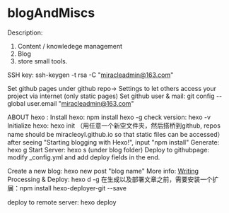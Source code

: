 # blogAndMiscs
Description:
1. Content / knowledege management
2. Blog 
3. store small tools.


SSH key: ssh-keygen -t rsa -C "miracleadmin@163.com"

Set github pages under github repo-> Settings to let others access your project via internet  (only static pages)
Set github user & mail: git config --global user.email "miracleadmin@163.com"

ABOUT hexo : 
Install hexo: npm install hexo -g
check version: hexo -v
Initialize hexo: hexo init （用任意一个新空文件夹，然后搭桥到github, repos name should be miracleoyl.github.io so that static files can be accessed）
after seeing "Starting blogging with Hexo!", input "npm install"
Generate: hexo g
Start Server: hexo s   (under blog folder)
Deploy to githubpage:  modify _config.yml and add deploy fields in the end.

Create a new blog:  hexo new post "blog name"
More info: [Writing](https://hexo.io/docs/writing.html)
Processing & Deploy: hexo d -g
在生成以及部署文章之前，需要安装一个扩展：npm install hexo-deployer-git --save

deploy to remote server: hexo deploy